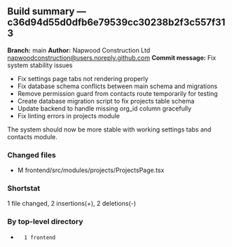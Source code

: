 ## Build summary — c36d94d55d0dfb6e79539cc30238b2f3c557f313

**Branch:** main **Author:** Napwood Construction Ltd <napwoodconstruction@users.noreply.github.com>
**Commit message:** Fix system stability issues

- Fix settings page tabs not rendering properly
- Fix database schema conflicts between main schema and migrations
- Remove permission guard from contacts route temporarily for testing
- Create database migration script to fix projects table schema
- Update backend to handle missing org_id column gracefully
- Fix linting errors in projects module

The system should now be more stable with working settings tabs and contacts module.

### Changed files

- M frontend/src/modules/projects/ProjectsPage.tsx

### Shortstat

1 file changed, 2 insertions(+), 2 deletions(-)

### By top-level directory

-       1 frontend
